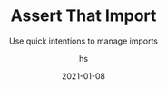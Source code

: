 ---
date: 2021-01-08
title: Assert That Import
technologies: [java]
topics: [refactoring, testing]
author: hs
subtitle: Use quick intentions to manage imports
thumbnail: ./thumbnail.png
cardThumbnail: ./card.png
shortVideo:
  poster: ./tip.png
  url: https://youtu.be/ukGjQxga6Wg
seealso:
  - title: (documentation) IntelliJ IDEA Help - Auto import
    href: https://www.jetbrains.com/help/idea/creating-and-optimizing-imports.html
leadin: | 
  Use **⌥⏎** (macOS), or **Alt+Enter** (Windows/Linux), to import static methods into classes to improve the readability of your code. 

  This can be especially useful when you're migrating from older versions of testing frameworks and need to make multiple replacements in your class.
  
---